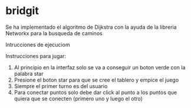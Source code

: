 # bridgit

Se ha implementado el algoritmo de Dijkstra con la ayuda de la libreria Networkx para la busqueda de caminos

Intrucciones de ejecuciom

Instrucciones para jugar:

1) Al principio en la interfaz solo se va a conseguir un boton verde con la palabra star
2) Presione el boton star para que se cree el tablero y empice el juego
3) Siempre el primer turno es del usuario
4) Para conectar puntos solo debe dar click al punto a los puntos que quiera que se conecten (primero uno y luego el otro)
